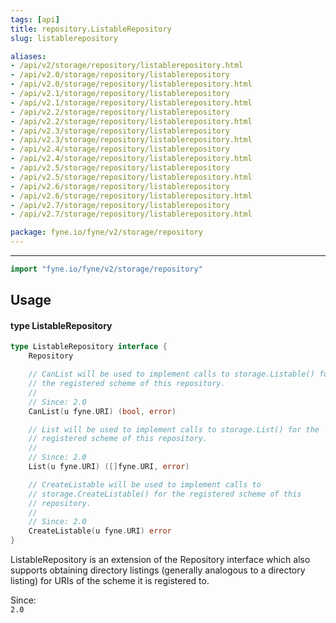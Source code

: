 ```yaml
---
tags: [api]
title: repository.ListableRepository
slug: listablerepository

aliases:
- /api/v2/storage/repository/listablerepository.html
- /api/v2.0/storage/repository/listablerepository
- /api/v2.0/storage/repository/listablerepository.html
- /api/v2.1/storage/repository/listablerepository
- /api/v2.1/storage/repository/listablerepository.html
- /api/v2.2/storage/repository/listablerepository
- /api/v2.2/storage/repository/listablerepository.html
- /api/v2.3/storage/repository/listablerepository
- /api/v2.3/storage/repository/listablerepository.html
- /api/v2.4/storage/repository/listablerepository
- /api/v2.4/storage/repository/listablerepository.html
- /api/v2.5/storage/repository/listablerepository
- /api/v2.5/storage/repository/listablerepository.html
- /api/v2.6/storage/repository/listablerepository
- /api/v2.6/storage/repository/listablerepository.html
- /api/v2.7/storage/repository/listablerepository
- /api/v2.7/storage/repository/listablerepository.html

package: fyne.io/fyne/v2/storage/repository
---
```



---
```go
import "fyne.io/fyne/v2/storage/repository"
```

## Usage

#### type ListableRepository

```go
type ListableRepository interface {
	Repository

	// CanList will be used to implement calls to storage.Listable() for
	// the registered scheme of this repository.
	//
	// Since: 2.0
	CanList(u fyne.URI) (bool, error)

	// List will be used to implement calls to storage.List() for the
	// registered scheme of this repository.
	//
	// Since: 2.0
	List(u fyne.URI) ([]fyne.URI, error)

	// CreateListable will be used to implement calls to
	// storage.CreateListable() for the registered scheme of this
	// repository.
	//
	// Since: 2.0
	CreateListable(u fyne.URI) error
}
```

ListableRepository is an extension of the Repository interface which also supports obtaining directory listings (generally analogous to a directory listing) for URIs of the scheme it is registered to.


<div class="since">Since: <code>
2.0</code></div>

